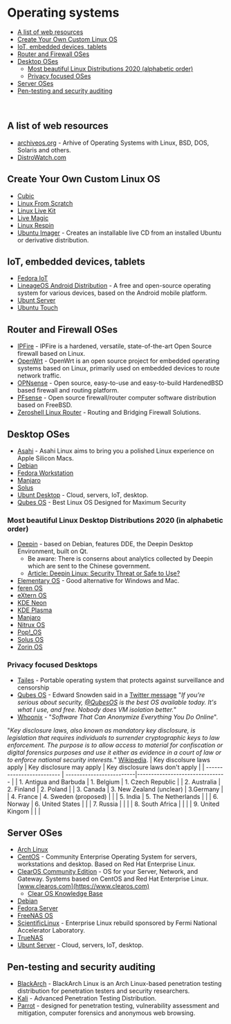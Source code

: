 
# Operating systems

- [A list of web resources](https://github.com/Am0rphous/Awesome/blob/master/Operating%20Systems%20List.md#a-list-of-web-resources)
- [Create Your Own Custom Linux OS](https://github.com/Am0rphous/Awesome/blob/master/Operating%20Systems%20List.md#create-your-own-custom-linux-os)
- [IoT, embedded devices, tablets](https://github.com/Am0rphous/Awesome/blob/master/Operating%20Systems%20List.md#iot-embedded-devices-tablets)
- [Router and Firewall OSes](https://github.com/Am0rphous/Awesome/blob/master/Operating%20Systems%20List.md#router-and-firewall-oses)
- [Desktop OSes](https://github.com/Am0rphous/Awesome/blob/master/Operating%20Systems%20List.md#desktop-oses)
  - [Most beautiful Linux Distributions 2020 (alphabetic order)](https://github.com/Am0rphous/Awesome/blob/master/Operating%20Systems%20List.md#most-beautiful-linux-distributions-2020-alphabetic-order)
  - [Privacy focused OSes](https://github.com/Am0rphous/Awesome/blob/master/Operating%20Systems%20List.md#privacy-focused-oses)
- [Server OSes](https://github.com/Am0rphous/Awesome/blob/master/Operating%20Systems%20List.md#server-oses)
- [Pen-testing and security auditing](https://github.com/Am0rphous/Awesome/blob/master/Operating%20Systems%20List.md#pen-testing-and-security-auditing)

<br >



## A list of web resources
- [archiveos.org](https://archiveos.org) - Arhive of Operating Systems with Linux, BSD, DOS, Solaris and others.
- [DistroWatch.com](https://distrowatch.com/)

## Create Your Own Custom Linux OS
- [Cubic](https://launchpad.net/cubic)
- [Linux From Scratch](http://www.linuxfromscratch.org)
- [Linux Live Kit](https://www.linux-live.org)
- [Live Magic](https://chris-lamb.co.uk/projects/live-magic)
- [Linux Respin](http://www.linuxrespin.org)
- [Ubuntu Imager](https://github.com/Distroshare/distroshare-ubuntu-imager) - Creates an installable live CD from an installed Ubuntu or derivative distribution.

## IoT, embedded devices, tablets
- [Fedora IoT](https://getfedora.org/en/iot/)
- [LineageOS Android Distribution](https://lineageos.org) - A free and open-source operating system for various devices, based on the Android mobile platform.
- [Ubunt Server](https://ubuntu.com)
- [Ubuntu Touch](https://ubuntu-touch.io/get-ubuntu-touch)

## Router and Firewall OSes
- [IPFire](https://www.ipfire.org/) - IPFire is a hardened, versatile, state-of-the-art Open Source firewall based on Linux.
- [OpenWrt](https://openwrt.org/) - OpenWrt is an open source project for embedded operating systems based on Linux, primarily used on embedded devices to route network traffic.
- [OPNsense](https://opnsense.org/) - Open source, easy-to-use and easy-to-build HardenedBSD based firewall and routing platform. 
- [PFsense](https://www.pfsense.org) - Open source firewall/router computer software distribution based on FreeBSD.
- [Zeroshell Linux Router](https://zeroshell.org/) - Routing and Bridging Firewall Solutions.

## Desktop OSes
- [Asahi](https://asahilinux.org) - Asahi Linux aims to bring you a polished Linux experience on Apple Silicon Macs.
- [Debian](https://www.debian.org)
- [Fedora Workstation](https://getfedora.org/en/workstation)
- [Manjaro](https://manjaro.org)
- [Solus](https://getsol.us/home)
- [Ubunt Desktop](https://ubuntu.com) - Cloud, servers, IoT, desktop.
- [Qubes OS](https://www.qubes-os.org/downloads) - Best Linux OS Designed for Maximum Security

 ### Most beautiful Linux Desktop Distributions 2020 (in alphabetic order)
  - [Deepin](https://www.deepin.org/en/) - based on Debian, features DDE, the Deepin Desktop Environment, built on Qt.
    - Be aware: There is conserns about analytics collected by Deepin which are sent to the Chinese government.
    - [Article: Deepin Linux: Security Threat or Safe to Use?](https://linuxinsider.com/story/deepin-linux-security-threat-or-safe-to-use-86044.html)
 - [Elementary OS](https://elementary.io/) - Good alternative for Windows and Mac.
 - [feren OS](https://ferenos.weebly.com)
 - [eXtern OS](https://externos.io)
 - [KDE Neon](https://neon.kde.org)
 - [KDE Plasma](https://kde.org)
 - [Manjaro](https://manjaro.org)
 - [Nitrux OS](https://nxos.org)
 - [Pop!_OS](https://pop.system76.com)
 - [Solus OS](https://getsol.us/home)
 - [Zorin OS](https://zorinos.com)
 
 ### Privacy focused Desktops
 - [Tailes](https://tails.boum.org) - Portable operating system that protects against surveillance and censorship
 - [Qubes OS](https://www.qubes-os.org) - Edward Snowden said in a [Twitter message](https://twitter.com/Snowden/status/781493632293605376) "_If you're serious about security, [@QubesOS](https://twitter.com/QubesOS) is the best OS available today. It's what I use, and free. Nobody does VM isolation better._"
 - [Whoonix](https://www.whonix.org) - "_Software That Can Anonymize Everything You Do Online_".
 
  "_Key disclosure laws, also known as mandatory key disclosure, is legislation that requires individuals to surrender cryptographic keys to law enforcement. The purpose is to allow access to material for confiscation or digital forensics purposes and use it either as evidence in a court of law or to enforce national security interests._" [Wikipedia](https://en.wikipedia.org/wiki/Key_disclosure_law).
| Key discolsure laws apply | Key disclosure may apply | Key disclosure laws don't apply |
| ------------------------- | -------------------------|-------------------------------- |
| 1. Antigua and Barbuda | 1. Belgium | 1. Czech Republic |
| 2. Australia | 2. Finland | 2. Poland |
| 3. Canada | 3. New Zealand (unclear) | 3.Germany |
| 4. France | 4. Sweden (proposed) | |
| 5. India | 5. The Netherlands | |
| 6. Norway | 6. United States | |
| 7. Russia | | |
| 8. South Africa | | |
| 9. United Kingom | | |
 
## Server OSes
- [Arch Linux](https://www.archlinux.org)
- [CentOS](https://www.centos.org/) - Community Enterprise Operating System for servers, workstations and desktop. Based on Red Hat Enterprise Linux.
- [ClearOS Community Edition](https://www.clearos.com/clearfoundation/software/clearos-downloads) - OS for your Server, Network, and Gateway. Systems based on CentOS and Red Hat Enterprise Linux. [www.clearos.com](https://www.clearos.com)
  - [Clear OS Knowledge Base](https://documentation.clearos.com/index:kb)
- [Debian](https://www.debian.org)
- [Fedora Server](https://getfedora.org/en/server)
- [FreeNAS OS](https://www.freenas.org)
- [ScientificLinux](https://scientificlinux.org) - Enterprise Linux rebuild sponsored by Fermi National Accelerator Laboratory.
- [TrueNAS](https://www.truenas.com)
- [Ubunt Server](https://ubuntu.com) - Cloud, servers, IoT, desktop.

## Pen-testing and security auditing
- [BlackArch](https://www.blackarch.org) - BlackArch Linux is an Arch Linux-based penetration testing distribution for penetration testers and security researchers.
- [Kali](https://www.kali.org) - Advanced Penetration Testing Distribution.
- [Parrot](https://www.parrotsec.org) - designed for penetration testing, vulnerability assessment and mitigation, computer forensics and anonymous web browsing. 
